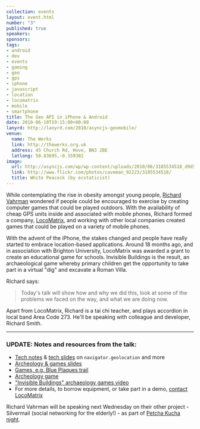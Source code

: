 ```yaml
--- 
collection: events
layout: event.html
number: "3"
published: true
speakers: 
sponsors: 
tags: 
- android
- dev
- events
- gaming
- geo
- gps
- iphone
- javascript
- location
- locomatrix
- mobile
- smartphone
title: The Geo API in iPhone & Android
date: 2010-06-10T19:15:00+00:00
lanyrd: http://lanyrd.com/2010/asyncjs-geomobile/
venue: 
  name: The Werks
  link: http://thewerks.org.uk
  address: 45 Church Rd, Hove, BN3 2BE
  latlong: 50.83695,-0.159302
image:
  url: http://asyncjs.com/wp/wp-content/uploads/2010/06/3185534518_d9d53b1f09.jpg
  link: http://www.flickr.com/photos/caveman_92223/3185534518/
  title: White Peacock (by ecstaticist)
---
```

While contemplating the rise in obesity amongst young people, <a href="http://twitter.com/richardvahrman">Richard Vahrman</a> wondered if people could be encouraged to exercise by creating computer games that could be played outdoors. With the availability of cheap GPS units inside and associated with mobile phones, Richard formed a company, <a href="http://locomatrix.com">LocoMatrix</a>, and working with other local companies created games that could be played on a variety of mobile phones.

With the advent of the iPhone, the stakes changed and people have really started to embrace location-based applications. Around 18 months ago, and in association with Brighton University, LocoMatrix was awarded a grant to create an educational game for schools. Invisible Buildings is the result, an archaeological game whereby primary children get the opportunity to take part in a virtual "dig" and excavate a Roman Villa.

Richard says:
<blockquote>Today's talk will show how and why we did this, look at some of the problems we faced on the way, and what we are doing now.</blockquote>

Apart from LocoMatrix, Richard is a tai chi teacher, and plays accordion in local band Area Code 273. He'll be speaking with colleague and developer, Richard Smith.

<hr />

<h3 id="notes">UPDATE: Notes and resources from the talk:</h3>
<ul>
	<li><a href="http://treasure.locomatrix.com/notes.html">Tech notes</a> & <a href="http://treasure.locomatrix.com/slides.pdf">tech slides</a> on <code>navigator.geolocation</code> and more</li>
	<li><a href="http://www.slideshare.net/richardvahrman/talk-to-async-group">Archeology & games slides</a></li>
	<li><a href="http://treasure.locomatrix.com">Games, e.g. Blue Plaques trail</a></li>
	<li><a href="http://history.locomatrix.com">Archeology game</a></li>
	<li><a href="http://www.youtube.com/watch?v=GdmE9sFZYNA">"Invisible Buildings" archaeology games video</a></li>
	<li>For more details, to borrow equipment, or take part in a demo, <a href="locomatrix.com/contact.html">contact LocoMatrix</a></li>
</ul>

Richard Vahrman will be speaking next Wednesday on their other project - Silvermail (social networking for the elderly!) - as part of <a href="http://www.pecha-kucha.org/night/brighton/">Petcha Kucha night</a>.
